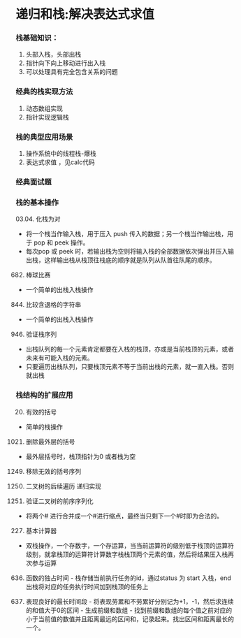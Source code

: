 # 递归和栈:解决表达式求值

### 栈基础知识：
1. 头部入栈，头部出栈
2. 指针向下向上移动进行出入栈
3. 可以处理具有完全包含关系的问题

### 经典的栈实现方法

1. 动态数组实现
2. 指针实现逻辑栈

### 栈的典型应用场景

1. 操作系统中的线程栈-爆栈
2. 表达式求值 ，见calc代码

### 经典面试题

### 栈的基本操作
03.04. 化栈为对
- 将一个栈当作输入栈，用于压入 push 传入的数据；另一个栈当作输出栈，用于 pop 和 peek 操作。
- 每次pop 或 peek 时，若输出栈为空则将输入栈的全部数据依次弹出并压入输出栈，这样输出栈从栈顶往栈底的顺序就是队列从队首往队尾的顺序。

682. 棒球比赛
- 一个简单的出栈入栈操作

844. 比较含退格的字符串
- 一个简单的出栈入栈操作

946. 验证栈序列
- 出栈队列的每一个元素肯定都要在入栈的栈顶，亦或是当前栈顶的元素，或者未来有可能入栈的元素。
- 只要遍历出栈队列，只要栈顶元素不等于当前出栈的元素，就一直入栈。否则就出栈

### 栈结构的扩展应用

20. 有效的括号
- 简单的栈操作

1021. 删除最外层的括号
- 最外层括号时，栈顶指针为0 或者栈为空

1249. 移除无效的括号序列

145. 二叉树的后续遍历
 递归实现

331. 验证二叉树的前序序列化
- 将两个# 进行合并成一个#进行缩点，最终当只剩下一个#时即为合法的。

227. 基本计算器
- 双栈操作，一个存数字，一个存运算，当当前运算符的级别低于栈顶的运算符级别，就拿栈顶的运算符计算数字栈栈顶两个元素的值，然后将结果压入栈再次参与运算

636. 函数的独占时间
    - 栈存储当前执行任务的id，通过status 为 start  入栈，end 出栈将对应的任务执行时间加到栈顶的任务上

1124. 表现良好的最长时间段
    - 将表现劳累和不劳累好分别记为+1，-1，然后求连续的和值大于0的区间
    - 生成前缀和数组
    - 找到前缀和数组的每个值之前对应的小于当前值的数值并且距离最远的区间和，记录起来。找出区间和距离最长的一个。



